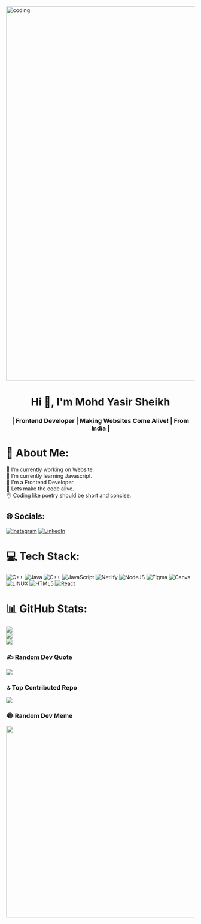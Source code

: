 <img align="center" width="1000" hight="900" alt="coding"  src="https://marketsplash.com/content/images/2023/06/MarketSplash-PROGRAMMING-Cover-12-20.jpg">


<h1 align="center">Hi 👋, I'm Mohd Yasir Sheikh</h1>
<h3 align="center">| Frontend Developer | Making Websites Come Alive! | From India | </h3>


# 💫 About Me:
🔭 I’m currently working on Website.<br>🌱 I’m currently learning Javascript.<br>🌟 I'm a Frontend Developer.<br>🍉 Lets make the code alive.<br>👌 Coding like poetry should be short and concise.


## 🌐 Socials:
[![Instagram](https://img.shields.io/badge/Instagram-%23E4405F.svg?logo=Instagram&logoColor=white)](https://instagram.com/yasirshaikh_5155) [![LinkedIn](https://img.shields.io/badge/LinkedIn-%230077B5.svg?logo=linkedin&logoColor=white)](https://www.linkedin.com/in/mohd-sheikh-35aab2274/) 

# 💻 Tech Stack:
![C++](https://img.shields.io/badge/c++-%2300599C.svg?style=flat&logo=c%2B%2B&logoColor=white) ![Java](https://img.shields.io/badge/java-%23ED8B00.svg?style=flat&logo=java&logoColor=white) ![C++](https://img.shields.io/badge/c++-%2300599C.svg?style=flat&logo=c%2B%2B&logoColor=white) ![JavaScript](https://img.shields.io/badge/javascript-%23323330.svg?style=flat&logo=javascript&logoColor=%23F7DF1E) ![Netlify](https://img.shields.io/badge/netlify-%23000000.svg?style=flat&logo=netlify&logoColor=#00C7B7) ![NodeJS](https://img.shields.io/badge/node.js-6DA55F?style=flat&logo=node.js&logoColor=white) 	![Figma](https://img.shields.io/badge/figma-%23F24E1E.svg?style=flat&logo=figma&logoColor=white) ![Canva](https://img.shields.io/badge/Canva-%2300C4CC.svg?style=flat&logo=Canva&logoColor=white) ![LINUX](https://img.shields.io/badge/Linux-FCC624?style=flat&logo=linux&logoColor=black) ![HTML5](https://img.shields.io/badge/html5-%23E34F26.svg?style=flat&logo=html5&logoColor=white) ![React](https://img.shields.io/badge/react-%2320232a.svg?style=flat&logo=react&logoColor=%2361DAFB)
# 📊 GitHub Stats:
![](https://github-readme-stats.vercel.app/api?username=mohdyasir5155&theme=dark&hide_border=false&include_all_commits=true&count_private=true)<br/>
![](https://github-readme-streak-stats.herokuapp.com/?user=mohdyasir5155&theme=dark&hide_border=false)<br/>
![](https://github-readme-stats.vercel.app/api/top-langs/?username=mohdyasir5155&theme=dark&hide_border=false&include_all_commits=true&count_private=true&layout=compact)

### ✍️ Random Dev Quote
![](https://quotes-github-readme.vercel.app/api?type=horizontal&theme=dark)

### 🔝 Top Contributed Repo
![](https://github-contributor-stats.vercel.app/api?username=mohdyasir5155&limit=5&theme=dark&combine_all_yearly_contributions=true)

### 😂 Random Dev Meme
<img src="https://rm.up.railway.app/" width="512px" align="center"/>
